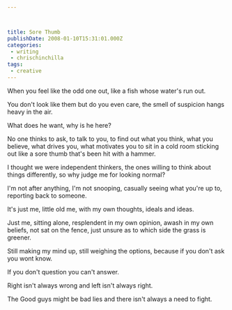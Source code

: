 ```yaml
---



title: Sore Thumb
publishDate: 2008-01-10T15:31:01.000Z
categories:
 - writing
 - chrischinchilla
tags:
 - creative
---
```


When you feel like the odd one out, like a fish whose water's run out.

You don't look like them but do you even care, the smell of suspicion hangs heavy in the air.

What does he want, why is he here?

No one thinks to ask, to talk to you, to find out what you think, what you believe, what drives you, what motivates you to sit in a cold room sticking out like a sore thumb that's been hit with a hammer.

I thought we were independent thinkers, the ones willing to think about things differently, so why judge me for looking normal?

I'm not after anything, I'm not snooping, casually seeing what you're up to, reporting back to someone.

It's just me, little old me, with my own thoughts, ideals and ideas.

Just me, sitting alone, resplendent in my own opinion, awash in my own beliefs, not sat on the fence, just unsure as to which side the grass is greener.

Still making my mind up, still weighing the options, because if you don't ask you wont know.

If you don't question you can't answer.

Right isn't always wrong and left isn't always right.

The Good guys might be bad lies and there isn't always a need to fight.

